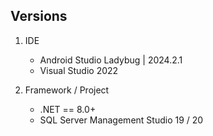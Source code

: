 ## Versions
1. IDE
    - Android Studio Ladybug | 2024.2.1
    - Visual Studio 2022

2. Framework / Project
    - .NET == 8.0+
    - SQL Server Management Studio 19 / 20

